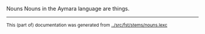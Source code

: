 Nouns
Nouns in the Aymara language are things.


* * *
<small>This (part of) documentation was generated from [../src/fst/stems/nouns.lexc](http://github.com/giellalt/lang-aym/blob/main/../src/fst/stems/nouns.lexc)</small>